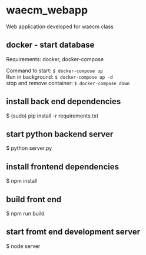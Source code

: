 # waecm_webapp
Web application developed for waecm class


## docker - start database
Requirements: docker, docker-compose

Command to start: ``$ docker-compose up``  
Run in background: ``$ docker-compose up -d``  
stop and remove container: ``$ docker-compose down``

## install back end dependencies
$ (sudo) pip install -r requirements.txt

## start python backend server
$ python server.py

## install frontend dependencies
$ npm install

## build front end
$ npm run build

## start fromt end development server
$ node server


